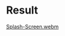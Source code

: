 # Result
[Splash-Screen.webm](https://user-images.githubusercontent.com/72277295/178153184-d8afce97-28ec-4499-ac7b-b014bbc4dd52.webm)
